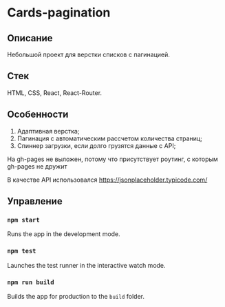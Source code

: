 # Cards-pagination

## Описание
Небольшой проект для верстки списков с пагинацией.

## Стек 
HTML, CSS, React, React-Router.

## Особенности
1. Адаптивная верстка;
2. Пагинация с автоматическим рассчетом количества страниц;
3. Спиннер загрузки, если долго грузятся данные с API;

На gh-pages не выложен, потому что присутствует роутинг, с которым gh-pages не дружит

В качестве API использовался https://jsonplaceholder.typicode.com/

## Управление
### `npm start`
Runs the app in the development mode.

### `npm test`
Launches the test runner in the interactive watch mode.

### `npm run build`
Builds the app for production to the `build` folder.

